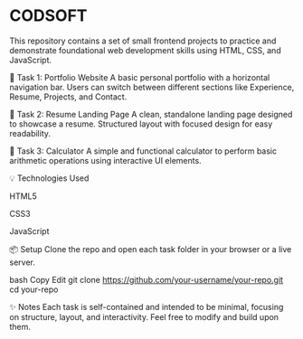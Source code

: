 # CODSOFT
This repository contains a set of small frontend projects to practice and demonstrate foundational web development skills using HTML, CSS, and JavaScript.

🔹 Task 1: Portfolio Website
A basic personal portfolio with a horizontal navigation bar. Users can switch between different sections like Experience, Resume, Projects, and Contact.

🔹 Task 2: Resume Landing Page
A clean, standalone landing page designed to showcase a resume. Structured layout with focused design for easy readability.

🔹 Task 3: Calculator
A simple and functional calculator to perform basic arithmetic operations using interactive UI elements.

💡 Technologies Used

HTML5

CSS3

JavaScript

📦 Setup
Clone the repo and open each task folder in your browser or a live server.

bash
Copy
Edit
git clone https://github.com/your-username/your-repo.git
cd your-repo

✨ Notes
Each task is self-contained and intended to be minimal, focusing on structure, layout, and interactivity. Feel free to modify and build upon them.

